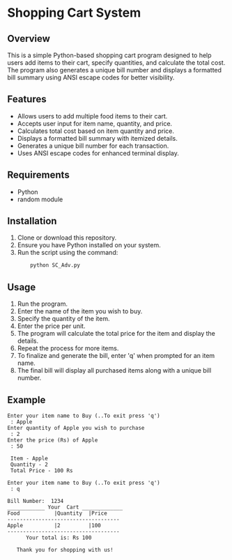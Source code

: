 # Shopping Cart System


## Overview
This is a simple Python-based shopping cart program designed to help users add items to their cart, specify quantities, and calculate the total cost. The program also generates a unique bill number and displays a formatted bill summary using ANSI escape codes for better visibility.

## Features
- Allows users to add multiple food items to their cart.
- Accepts user input for item name, quantity, and price.
- Calculates total cost based on item quantity and price.
- Displays a formatted bill summary with itemized details.
- Generates a unique bill number for each transaction.
- Uses ANSI escape codes for enhanced terminal display.

## Requirements
- Python
- random module

## Installation
1. Clone or download this repository.
2. Ensure you have Python installed on your system.
3. Run the script using the command:
   ```sh
       python SC_Adv.py
   ```

## Usage
1. Run the program.
2. Enter the name of the item you wish to buy.
3. Specify the quantity of the item.
4. Enter the price per unit.
5. The program will calculate the total price for the item and display the details.
6. Repeat the process for more items.
7. To finalize and generate the bill, enter 'q' when prompted for an item name.
8. The final bill will display all purchased items along with a unique bill number.

## Example
```
Enter your item name to Buy (..To exit press 'q')
 : Apple
Enter quantity of Apple you wish to purchase
 : 2
Enter the price (Rs) of Apple
 : 50

 Item - Apple
 Quantity - 2
 Total Price - 100 Rs

Enter your item name to Buy (..To exit press 'q')
 : q

Bill Number:  1234
____________ Your  Cart _____________
Food           |Quantity  |Price     
------------------------------------
Apple          |2         |100       
------------------------------------
      Your total is: Rs 100

   Thank you for shopping with us!   
```
